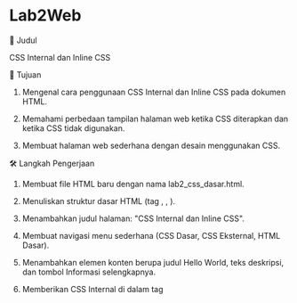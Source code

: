 # Lab2Web


📌 Judul

CSS Internal dan Inline CSS

🎯 Tujuan

1. Mengenal cara penggunaan CSS Internal dan Inline CSS pada dokumen HTML.


2. Memahami perbedaan tampilan halaman web ketika CSS diterapkan dan ketika CSS tidak digunakan.


3. Membuat halaman web sederhana dengan desain menggunakan CSS.



🛠️ Langkah Pengerjaan

1. Membuat file HTML baru dengan nama lab2_css_dasar.html.


2. Menuliskan struktur dasar HTML (tag <html>, <head>, <body>).


3. Menambahkan judul halaman: "CSS Internal dan Inline CSS".


4. Membuat navigasi menu sederhana (CSS Dasar, CSS Eksternal, HTML Dasar).


5. Menambahkan elemen konten berupa judul Hello World, teks deskripsi, dan tombol Informasi selengkapnya.


6. Memberikan CSS Internal di dalam tag <style> untuk mengatur warna, ukuran font, background, dan style tombol.


7. Menggunakan Inline CSS pada elemen tertentu untuk menyesuaikan gaya secara langsung.



📷 Hasil

Dengan CSS Internal & Inline
Tampilan lebih menarik dengan background berwarna, teks yang rapi, serta tombol berwarna merah.


Tanpa CSS
Tampilan halaman hanya menggunakan default HTML tanpa warna dan style tambahan.



📖 Kesimpulan

CSS Internal digunakan untuk mengatur style langsung di dalam file HTML pada tag <style>.

Inline CSS digunakan untuk mengatur style langsung pada elemen HTML tertentu melalui atribut style.

Dengan CSS, tampilan web menjadi lebih menarik, terstruktur, dan mudah dibaca dibanding hanya menggunakan HTML dasar.



---

Mau aku bikinkan juga dalam bentuk README.md (Markdown file) biar bisa langsung dipakai di GitHub/VS Code kamu?
